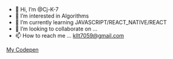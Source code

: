 - 👋 Hi, I’m @Cj-K-7
- 👀 I’m interested in Algorithms
- 🌱 I’m currently learning JAVASCRIPT/REACT_NATIVE/REACT
- 💞️ I’m looking to collaborate on ...
- 📫 How to reach me ... kllt7059@gmail.com

[My Codepen](https://codepen.io/cj-k-7)
<!---
Cj-K-7/Cj-K-7 is a ✨ special ✨ repository because its `README.md` (this file) appears on your GitHub profile.
You can click the Preview link to take a look at your changes.
--->
